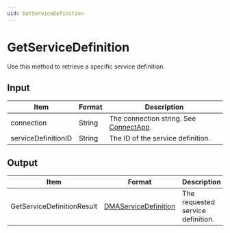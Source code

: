 ```yaml
---
uid: GetServiceDefinition
---
```


# GetServiceDefinition

Use this method to retrieve a specific service definition.

<!-- Available from DataMiner 10.0.2 onwards. -->

## Input

| Item                | Format | Description                                               |
|---------------------|--------|-----------------------------------------------------------|
| connection          | String | The connection string. See [ConnectApp](xref:ConnectApp). |
| serviceDefinitionID | String | The ID of the service definition.                         |

## Output

| Item | Format | Description |
|--|--|--|
| GetServiceDefinitionResult | [DMAServiceDefinition](xref:DMAServiceDefinition) | The requested service definition. |
